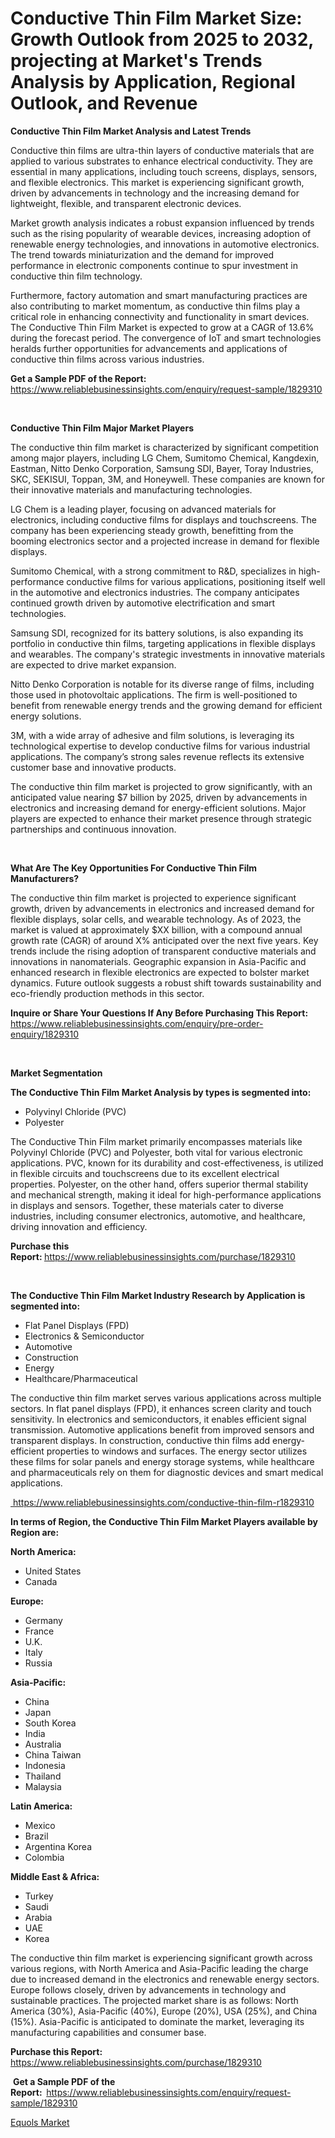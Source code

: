 <p><h1>Conductive Thin Film Market Size: Growth Outlook from 2025 to 2032, projecting at Market's Trends Analysis by Application, Regional Outlook, and Revenue</h1></p><p><strong>Conductive Thin Film Market Analysis and Latest Trends</strong></p>
<p><p>Conductive thin films are ultra-thin layers of conductive materials that are applied to various substrates to enhance electrical conductivity. They are essential in many applications, including touch screens, displays, sensors, and flexible electronics. This market is experiencing significant growth, driven by advancements in technology and the increasing demand for lightweight, flexible, and transparent electronic devices.</p><p>Market growth analysis indicates a robust expansion influenced by trends such as the rising popularity of wearable devices, increasing adoption of renewable energy technologies, and innovations in automotive electronics. The trend towards miniaturization and the demand for improved performance in electronic components continue to spur investment in conductive thin film technology.</p><p>Furthermore, factory automation and smart manufacturing practices are also contributing to market momentum, as conductive thin films play a critical role in enhancing connectivity and functionality in smart devices. The Conductive Thin Film Market is expected to grow at a CAGR of 13.6% during the forecast period. The convergence of IoT and smart technologies heralds further opportunities for advancements and applications of conductive thin films across various industries.</p></p>
<p><strong>Get a Sample PDF of the Report:&nbsp;</strong> <a href="https://www.reliablebusinessinsights.com/enquiry/request-sample/1829310?utm_campaign=3547&utm_medium=2&utm_source=Github&utm_content=ia&utm_term=02042025&utm_id=conductive-thin-film">https://www.reliablebusinessinsights.com/enquiry/request-sample/1829310</a></p>
<p>&nbsp;</p>
<p><strong>Conductive Thin Film Major Market Players</strong></p>
<p><p>The conductive thin film market is characterized by significant competition among major players, including LG Chem, Sumitomo Chemical, Kangdexin, Eastman, Nitto Denko Corporation, Samsung SDI, Bayer, Toray Industries, SKC, SEKISUI, Toppan, 3M, and Honeywell. These companies are known for their innovative materials and manufacturing technologies.</p><p>LG Chem is a leading player, focusing on advanced materials for electronics, including conductive films for displays and touchscreens. The company has been experiencing steady growth, benefitting from the booming electronics sector and a projected increase in demand for flexible displays.</p><p>Sumitomo Chemical, with a strong commitment to R&D, specializes in high-performance conductive films for various applications, positioning itself well in the automotive and electronics industries. The company anticipates continued growth driven by automotive electrification and smart technologies.</p><p>Samsung SDI, recognized for its battery solutions, is also expanding its portfolio in conductive thin films, targeting applications in flexible displays and wearables. The company's strategic investments in innovative materials are expected to drive market expansion.</p><p>Nitto Denko Corporation is notable for its diverse range of films, including those used in photovoltaic applications. The firm is well-positioned to benefit from renewable energy trends and the growing demand for efficient energy solutions.</p><p>3M, with a wide array of adhesive and film solutions, is leveraging its technological expertise to develop conductive films for various industrial applications. The company’s strong sales revenue reflects its extensive customer base and innovative products.</p><p>The conductive thin film market is projected to grow significantly, with an anticipated value nearing $7 billion by 2025, driven by advancements in electronics and increasing demand for energy-efficient solutions. Major players are expected to enhance their market presence through strategic partnerships and continuous innovation.</p></p>
<p>&nbsp;</p>
<p><strong>What Are The Key Opportunities For Conductive Thin Film Manufacturers?</strong></p>
<p><p>The conductive thin film market is projected to experience significant growth, driven by advancements in electronics and increased demand for flexible displays, solar cells, and wearable technology. As of 2023, the market is valued at approximately $XX billion, with a compound annual growth rate (CAGR) of around X% anticipated over the next five years. Key trends include the rising adoption of transparent conductive materials and innovations in nanomaterials. Geographic expansion in Asia-Pacific and enhanced research in flexible electronics are expected to bolster market dynamics. Future outlook suggests a robust shift towards sustainability and eco-friendly production methods in this sector.</p></p>
<p><strong>Inquire or Share Your Questions If Any Before Purchasing This Report:</strong> <a href="https://www.reliablebusinessinsights.com/enquiry/pre-order-enquiry/1829310?utm_campaign=3547&utm_medium=2&utm_source=Github&utm_content=ia&utm_term=02042025&utm_id=conductive-thin-film">https://www.reliablebusinessinsights.com/enquiry/pre-order-enquiry/1829310</a></p>
<p>&nbsp;</p>
<p><strong>Market Segmentation</strong></p>
<p><strong>The Conductive Thin Film Market Analysis by types is segmented into:</strong></p>
<p><ul><li>Polyvinyl Chloride (PVC)</li><li>Polyester</li></ul></p>
<p><p>The Conductive Thin Film market primarily encompasses materials like Polyvinyl Chloride (PVC) and Polyester, both vital for various electronic applications. PVC, known for its durability and cost-effectiveness, is utilized in flexible circuits and touchscreens due to its excellent electrical properties. Polyester, on the other hand, offers superior thermal stability and mechanical strength, making it ideal for high-performance applications in displays and sensors. Together, these materials cater to diverse industries, including consumer electronics, automotive, and healthcare, driving innovation and efficiency.</p></p>
<p><strong>Purchase this Report:&nbsp;</strong><a href="https://www.reliablebusinessinsights.com/purchase/1829310?utm_campaign=3547&utm_medium=2&utm_source=Github&utm_content=ia&utm_term=02042025&utm_id=conductive-thin-film">https://www.reliablebusinessinsights.com/purchase/1829310</a></p>
<p>&nbsp;</p>
<p><strong>The Conductive Thin Film Market Industry Research by Application is segmented into:</strong></p>
<p><ul><li>Flat Panel Displays (FPD)</li><li>Electronics & Semiconductor</li><li>Automotive</li><li>Construction</li><li>Energy</li><li>Healthcare/Pharmaceutical</li></ul></p>
<p><p>The conductive thin film market serves various applications across multiple sectors. In flat panel displays (FPD), it enhances screen clarity and touch sensitivity. In electronics and semiconductors, it enables efficient signal transmission. Automotive applications benefit from improved sensors and transparent displays. In construction, conductive thin films add energy-efficient properties to windows and surfaces. The energy sector utilizes these films for solar panels and energy storage systems, while healthcare and pharmaceuticals rely on them for diagnostic devices and smart medical applications.</p></p>
<p><a href="https://www.reliablebusinessinsights.com/conductive-thin-film-r1829310?utm_campaign=3547&utm_medium=2&utm_source=Github&utm_content=ia&utm_term=02042025&utm_id=conductive-thin-film">&nbsp;https://www.reliablebusinessinsights.com/conductive-thin-film-r1829310</a></p>
<p><strong>In terms of Region, the Conductive Thin Film Market Players available by Region are:</strong></p>
<p>
    <p> <strong> North America: </strong>
        <ul>
            <li>United States</li>
            <li>Canada</li>
        </ul>
        </p> 
    <p> <strong> Europe: </strong>
        <ul>
            <li>Germany</li>
            <li>France</li>
            <li>U.K.</li>
            <li>Italy</li>
            <li>Russia</li>
        </ul>
        </p> 
    <p> <strong> Asia-Pacific: </strong>
        <ul>
            <li>China</li>
            <li>Japan</li>
            <li>South Korea</li>
            <li>India</li>
            <li>Australia</li>
            <li>China Taiwan</li>
            <li>Indonesia</li>
            <li>Thailand</li>
            <li>Malaysia</li>
        </ul>
        </p> 
    <p> <strong> Latin America: </strong>
        <ul>
            <li>Mexico</li>
            <li>Brazil</li>
            <li>Argentina Korea</li>
            <li>Colombia</li>
        </ul>
        </p> 
    <p> <strong> Middle East & Africa: </strong>
        <ul>
            <li>Turkey</li>
            <li>Saudi</li>
            <li>Arabia</li>
            <li>UAE</li>
            <li>Korea</li>
        </ul>
    </p>
    </p>
<p><p>The conductive thin film market is experiencing significant growth across various regions, with North America and Asia-Pacific leading the charge due to increased demand in the electronics and renewable energy sectors. Europe follows closely, driven by advancements in technology and sustainable practices. The projected market share is as follows: North America (30%), Asia-Pacific (40%), Europe (20%), USA (25%), and China (15%). Asia-Pacific is anticipated to dominate the market, leveraging its manufacturing capabilities and consumer base.</p></p>
<p><strong>Purchase this Report: </strong><a href="https://www.reliablebusinessinsights.com/purchase/1829310?utm_campaign=3547&utm_medium=2&utm_source=Github&utm_content=ia&utm_term=02042025&utm_id=conductive-thin-film">https://www.reliablebusinessinsights.com/purchase/1829310</a></p>
<p>&nbsp;<strong>Get a Sample PDF of the Report:&nbsp;&nbsp;</strong><a href="https://www.reliablebusinessinsights.com/enquiry/request-sample/1829310?utm_campaign=3547&utm_medium=2&utm_source=Github&utm_content=ia&utm_term=02042025&utm_id=conductive-thin-film">https://www.reliablebusinessinsights.com/enquiry/request-sample/1829310</a></p>
<p><strong></strong></p>
<p><p><a href="https://github.com/iyachikareva/Market-Research-Report-List-1/blob/main/equols-market.md?utm_campaign=3547&utm_medium=2&utm_source=Github&utm_content=ia&utm_term=02042025&utm_id=conductive-thin-film">Equols Market</a></p></p>